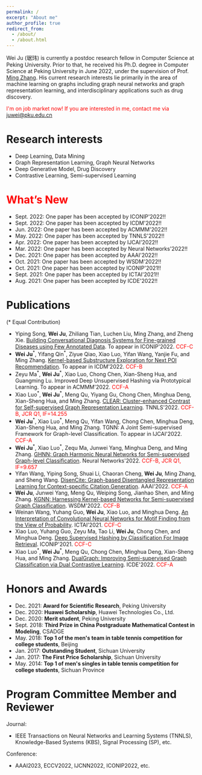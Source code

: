 ```yaml
---
permalink: /
excerpt: "About me"
author_profile: true
redirect_from: 
  - /about/
  - /about.html
---
```


Wei Ju (琚玮) is currently a postdoc research fellow in Computer Science at Peking University. Prior to that, he received his Ph.D. degree in Computer Science at Peking University in June 2022, under the supervision of Prof. [Ming Zhang](http://net.pku.edu.cn/dlib/mzhang/). His current research interests lie primarily in the area of machine learning on graphs including graph neural networks and graph representation learning, and interdisciplinary applications such as drug discovery.

<!-- I have also been closely working with Prof. [Jian Tang](https://jian-tang.com/), who is my supervior at [Mila](https://mila.quebec/en/) during Sept. 2018 - Sept. 2019. -->

<span style="color:red">I'm on job market now! If you are interested in me, contact me via juwei@pku.edu.cn</span>

Research interests
======
* Deep Learning, Data Mining
* Graph Representation Learning, Graph Neural Networks
* Deep Generative Model, Drug Discovery
* Contrastive Learning, Semi-supervised Learning

<span style="color:red">What’s New</span>
=====

* Sept. 2022: One paper has been accepted by ICONIP'2022!!
* Sept. 2022: One paper has been accepted by ICDM'2022!!
* Jun. 2022: One paper has been accepted by ACMMM'2022!!
* May. 2022: One paper has been accepted by TNNLS'2022!!
* Apr. 2022: One paper has been accepted by IJCAI'2022!!
* Mar. 2022: One paper has been accepted by Neural Networks'2022!!
* Dec. 2021: One paper has been accepted by AAAI'2022!!
* Oct. 2021: One paper has been accepted by WSDM'2022!!
* Oct. 2021: One paper has been accepted by ICONIP'2021!!
* Sept. 2021: One paper has been accepted by ICTAI'2021!!
* Aug. 2021: One paper has been accepted by ICDE'2022!!

Publications
=====
(\* Equal Contribution)
* Yiping Song, **Wei Ju**, Zhiliang Tian, Luchen Liu, Ming Zhang, and Zheng Xie. [Building Conversational Diagnosis Systems for Fine-grained Diseases using Few Annotated Data](../files/ICONIP-22.pdf). To appear in ICONIP'2022. <span style="color:red">CCF-C</span>
* **Wei Ju**<sup>\*</sup>, Yifang Qin<sup>\*</sup>, Ziyue Qiao, Xiao Luo, Yifan Wang, Yanjie Fu, and Ming Zhang. [Kernel-based Substructure Exploration for Next POI Recommendation](https://arxiv.org/pdf/2210.03969.pdf). To appear in ICDM'2022. <span style="color:red">CCF-B</span>
* Zeyu Ma<sup>\*</sup>, **Wei Ju**<sup>\*</sup>, Xiao Luo, Chong Chen, Xian-Sheng Hua, and Guangming Lu. Improved Deep Unsupervised Hashing via Prototypical Learning. To appear in ACMMM'2022. <span style="color:red">CCF-A</span>
* Xiao Luo<sup>\*</sup>, **Wei Ju**<sup>\*</sup>, Meng Qu, Yiyang Gu, Chong Chen, Minghua Deng, Xian-Sheng Hua, and Ming Zhang. [CLEAR: Cluster-enhanced Contrast for Self-supervised Graph Representation Learning](https://ieeexplore.ieee.org/stamp/stamp.jsp?tp=&arnumber=9791433). TNNLS'2022. <span style="color:red">CCF-B, JCR Q1, IF=14.255</span>
* **Wei Ju**<sup>\*</sup>, Xiao Luo<sup>\*</sup>, Meng Qu, Yifan Wang, Chong Chen, Minghua Deng, Xian-Sheng Hua, and Ming Zhang. TGNN: A Joint Semi-supervised Framework for Graph-level Classification. To appear in IJCAI'2022. <span style="color:red">CCF-A</span>
* **Wei Ju**<sup>\*</sup>, Xiao Luo<sup>\*</sup>, Zequ Ma, Junwei Yang, Minghua Deng, and Ming Zhang. [GHNN: Graph Harmonic Neural Networks for Semi-supervised Graph-level Classification](https://reader.elsevier.com/reader/sd/pii/S089360802200096X?token=B82DDB4EDDDED8CAD26872C69632E7A0A70E2C07B74A3C8E290F153428CCDFA333CB3C914CAAC949C32878C213A655BB&originRegion=us-east-1&originCreation=20220630031616). Neural Networks'2022. <span style="color:red">CCF-B, JCR Q1, IF=9.657</span>
* Yifan Wang, Yiping Song, Shuai Li, Chaoran Cheng, **Wei Ju**, Ming Zhang, and Sheng Wang. [DisenCite: Graph-based Disentangled Representation Learning for Context-specific Citation Generation](https://www.aaai.org/AAAI22Papers/AAAI-8309.WangY.pdf). AAAI'2022. <span style="color:red">CCF-A</span>
* **Wei Ju**, Junwei Yang, Meng Qu, Weiping Song, Jianhao Shen, and Ming Zhang. [KGNN: Harnessing Kernel-based Networks for Semi-supervised Graph Classification](https://dl.acm.org/doi/pdf/10.1145/3488560.3498429). WSDM'2022. <span style="color:red">CCF-B</span>
* Weinan Wang, Yuhang Guo, **Wei Ju**, Xiao Luo, and Minghua Deng. [An Interpretation of Convolutional Neural Networks for Motif Finding from the View of Probability](https://ieeexplore.ieee.org/stamp/stamp.jsp?tp=&arnumber=9643409). ICTAI'2021. <span style="color:red">CCF-C</span>
* Xiao Luo, Yuhang Guo, Zeyu Ma, Tao Li, **Wei Ju**, Chong Chen, and Minghua Deng. [Deep Supervised Hashing by Classification For Image Retrieval](https://link.springer.com/content/pdf/10.1007/978-3-030-92273-3.pdf). ICONIP'2021. <span style="color:red">CCF-C</span>
* Xiao Luo<sup>\*</sup>, **Wei Ju**<sup>\*</sup>, Meng Qu, Chong Chen, Minghua Deng, Xian-Sheng Hua, and Ming Zhang. [DualGraph: Improving Semi-supervised Graph Classification via Dual Contrastive Learning](../files/ICDE_DualGraph.pdf). ICDE'2022. <span style="color:red">CCF-A</span>

Honors and Awards
=====
* Dec. 2021: **Award for Scientific Research**, Peking University
* Dec. 2020: **Huawei Scholarship**, Huawei Technologies Co., Ltd.
* Dec. 2020: **Merit student**, Peking University
* Sept. 2018: **Third Prize in China Postgraduate Mathematical Contest in Modeling**, CSADGE
* May. 2018: **Top 1 of the men's team in table tennis competition for college students**, Beijing
* Jan. 2017: **Outstanding Student**, Sichuan University
* Jan. 2017: **The First Price Scholarship**, Sichuan University
* May. 2014: **Top 1 of men's singles in table tennis competition for college students**, Sichuan Province

Program Committee Member and Reviewer
=====
Journal:
* IEEE Transactions on Neural Networks and Learning Systems (TNNLS), Knowledge-Based Systems (KBS), Signal Processing (SP), etc.

Conference:
* AAAI2023, ECCV2022, IJCNN2022, ICONIP2022, etc.
